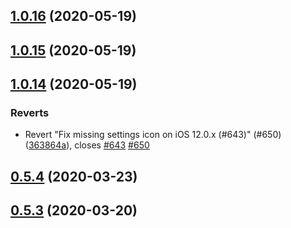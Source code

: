 ## [1.0.16](https://github.com/Path-Check/covid-safe-paths/compare/1.0.15...1.0.16) (2020-05-19)



## [1.0.15](https://github.com/Path-Check/covid-safe-paths/compare/1.0.14...1.0.15) (2020-05-19)



## [1.0.14](https://github.com/Path-Check/covid-safe-paths/compare/v0.5.4...1.0.14) (2020-05-19)


### Reverts

* Revert "Fix missing settings icon on iOS 12.0.x (#643)" (#650) ([363864a](https://github.com/Path-Check/covid-safe-paths/commit/363864a196c38a727a17b0a892648e7883794757)), closes [#643](https://github.com/Path-Check/covid-safe-paths/issues/643) [#650](https://github.com/Path-Check/covid-safe-paths/issues/650)



## [0.5.4](https://github.com/Path-Check/covid-safe-paths/compare/v0.5.3...v0.5.4) (2020-03-23)



## [0.5.3](https://github.com/Path-Check/covid-safe-paths/compare/v0.5.2...v0.5.3) (2020-03-20)



